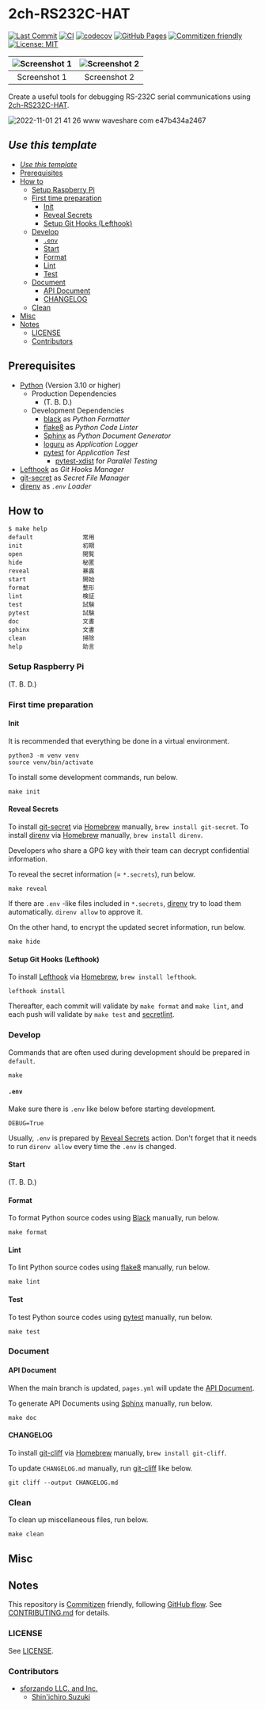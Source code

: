 # 2ch-RS232C-HAT

<!-- Badges -->
[![Last Commit](https://img.shields.io/github/last-commit/shin-sforzando/2ch-RS232C-HAT)](https://github.com/shin-sforzando/2ch-RS232C-HAT/graphs/commit-activity)
[![CI](https://github.com/shin-sforzando/2ch-RS232C-HAT/actions/workflows/ci.yml/badge.svg)](https://github.com/shin-sforzando/2ch-RS232C-HAT/actions/workflows/ci.yml)
[![codecov](https://codecov.io/gh/shin-sforzando/2ch-RS232C-HAT/branch/main/graph/badge.svg?token=TDCVLUJ4RF)](https://codecov.io/gh/shin-sforzando/2ch-RS232C-HAT)
[![GitHub Pages](https://github.com/shin-sforzando/2ch-RS232C-HAT/actions/workflows/pages.yml/badge.svg)](https://shin-sforzando.github.io/2ch-RS232C-HAT/)
[![Commitizen friendly](https://img.shields.io/badge/commitizen-friendly-brightgreen.svg)](http://commitizen.github.io/cz-cli/)
[![License: MIT](https://img.shields.io/badge/License-MIT-blue.svg)](https://opensource.org/licenses/MIT)

<!-- Screenshots -->
| ![Screenshot 1](https://placehold.jp/32/3d4070/ffffff/720x480.png?text=Screenshot%201) | ![Screenshot 2](https://placehold.jp/32/703d40/ffffff/720x480.png?text=Screenshot%202) |
|:--------------------------------------------------------------------------------------:|:--------------------------------------------------------------------------------------:|
|                                      Screenshot 1                                      |                                      Screenshot 2                                      |

<!-- Synopsis -->
Create a useful tools for debugging RS-232C serial communications using [2ch-RS232C-HAT](https://www.waveshare.com/2-ch-rs232-hat.htm).

![2022-11-01 21 41 26 www waveshare com e47b434a2467](https://user-images.githubusercontent.com/32637762/199235202-9040a621-a715-46f6-afad-e3b84a7620e7.png)

## *Use this template*

<!-- TOC -->
- [*Use this template*](#use-this-template)
- [Prerequisites](#prerequisites)
- [How to](#how-to)
  - [Setup Raspberry Pi](#setup-raspberry-pi)
  - [First time preparation](#first-time-preparation)
    - [Init](#init)
    - [Reveal Secrets](#reveal-secrets)
    - [Setup Git Hooks (Lefthook)](#setup-git-hooks-lefthook)
  - [Develop](#develop)
    - [`.env`](#env)
    - [Start](#start)
    - [Format](#format)
    - [Lint](#lint)
    - [Test](#test)
  - [Document](#document)
    - [API Document](#api-document)
    - [CHANGELOG](#changelog)
  - [Clean](#clean)
- [Misc](#misc)
- [Notes](#notes)
  - [LICENSE](#license)
  - [Contributors](#contributors)

## Prerequisites

- [Python](https://www.python.org) (Version 3.10 or higher)
  - Production Dependencies
    - (T. B. D.)
  - Development Dependencies
    - [black](https://github.com/psf/black) as *Python Formatter*
    - [flake8](https://pypi.org/project/flake8/) as *Python Code Linter*
    - [Sphinx](https://www.sphinx-doc.org/) as *Python Document Generator*
    - [loguru](https://github.com/Delgan/loguru) as *Application Logger*
    - [pytest](https://pypi.org/project/pytest/) for *Application Test*
      - [pytest-xdist](https://pypi.org/project/pytest-xdist/) for *Parallel Testing*
- [Lefthook](https://github.com/evilmartians/lefthook) as *Git Hooks Manager*
- [git-secret](https://git-secret.io/) as *Secret File Manager*
- [direnv](https://direnv.net) as *`.env` Loader*

## How to

```shell
$ make help
default              常用
init                 初期
open                 閲覧
hide                 秘匿
reveal               暴露
start                開始
format               整形
lint                 検証
test                 試験
pytest               試験
doc                  文書
sphinx               文書
clean                掃除
help                 助言
```

### Setup Raspberry Pi

(T. B. D.)

### First time preparation

#### Init

It is recommended that everything be done in a virtual environment.

```shell
python3 -m venv venv
source venv/bin/activate
```

To install some development commands, run below.

```shell
make init
```

#### Reveal Secrets

To install [git-secret](https://git-secret.io/) via [Homebrew](https://brew.sh) manually, `brew install git-secret`.
To install [direnv](https://direnv.net) via [Homebrew](https://brew.sh) manually, `brew install direnv`.

Developers who share a GPG key with their team can decrypt confidential information.

To reveal the secret information (= `*.secrets`), run below.

```shell
make reveal
```

If there are `.env` -like files included in `*.secrets`, [direnv](https://direnv.net) try to load them automatically.
`direnv allow` to approve it.

On the other hand, to encrypt the updated secret information, run below.

```shell
make hide
```

#### Setup Git Hooks (Lefthook)

To install [Lefthook](https://github.com/evilmartians/lefthook) via [Homebrew](https://brew.sh), `brew install lefthook`.

```shell
lefthook install
```

Thereafter, each commit will validate by `make format` and `make lint`, and each push will validate by `make test` and [secretlint](https://github.com/secretlint/secretlint).

### Develop

Commands that are often used during development should be prepared in `default`.

```shell
make
```

#### `.env`

Make sure there is `.env` like below before starting development.

```.env
DEBUG=True
```

Usually, `.env` is prepared by [Reveal Secrets](#reveal-secrets) action.
Don't forget that it needs to run `direnv allow` every time the `.env` is changed.

#### Start

(T. B. D.)

#### Format

To format Python source codes using [Black](https://github.com/psf/black) manually, run below.

```shell
make format
```

#### Lint

To lint Python source codes using [flake8](https://pypi.org/project/flake8/) manually, run below.

```shell
make lint
```

#### Test

To test Python source codes using [pytest](https://docs.pytest.org/) manually, run below.

```shell
make test
```

### Document

#### API Document

When the main branch is updated, `pages.yml` will update the [API Document](https://shin-sforzando.github.io/2ch-RS232C-HAT/).

To generate API Documents using [Sphinx](https://www.sphinx-doc.org/) manually, run below.

```shell
make doc
```

#### CHANGELOG

To install [git-cliff](https://github.com/orhun/git-cliff) via [Homebrew](https://brew.sh) manually, `brew install git-cliff`.

To update `CHANGELOG.md` manually, run [git-cliff](https://github.com/orhun/git-cliff) like below.

```shell
git cliff --output CHANGELOG.md
```

### Clean

To clean up miscellaneous files, run below.

```shell
make clean
```

## Misc

## Notes

This repository is [Commitizen](https://commitizen.github.io/cz-cli/) friendly, following [GitHub flow](https://docs.github.com/en/get-started/quickstart/github-flow).
See [CONTRIBUTING.md](./CONTRIBUTING.md) for details.

### LICENSE

See [LICENSE](LICENSE).

### Contributors

- [sforzando LLC. and Inc.](https://sforzando.co.jp/)
  - [Shin'ichiro Suzuki](https://github.com/shin-sforzando)
